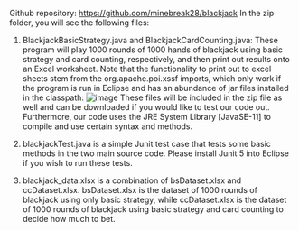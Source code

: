 Github repository: https://github.com/minebreak28/blackjack
In the zip folder, you will see the following files:


1.	BlackjackBasicStrategy.java and BlackjackCardCounting.java: These program will play 1000 rounds of 1000 hands of blackjack using basic strategy and card counting, respectively, and then print out results onto an Excel worksheet. Note that the functionality to print out to excel sheets stem from the org.apache.poi.xssf imports, which only work if the program is run in Eclipse and has an abundance of jar files installed in the classpath:
![image](https://user-images.githubusercontent.com/78050276/234165251-94070c53-350b-42a2-b3a5-c369fcae48a9.png)
These files will be included in the zip file as well and can be downloaded if you would like to test our code out. Furthermore, our code uses the JRE System Library [JavaSE-11] to compile and use certain syntax and methods.


2.	blackjackTest.java is a simple Junit test case that tests some basic methods in the two main source code. Please install Junit 5 into Eclipse if you wish to run these tests.


4.	blackjack_data.xlsx is a combination of bsDataset.xlsx and ccDataset.xlsx. bsDataset.xlsx is the dataset of 1000 rounds of blackjack using only basic strategy, while ccDataset.xlsx is the dataset of 1000 rounds of blackjack using basic strategy and card counting to decide how much to bet.

